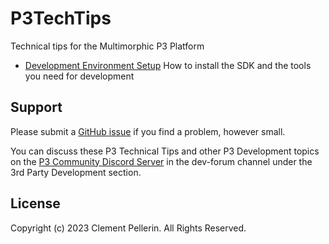 # P3TechTips
Technical tips for the Multimorphic P3 Platform

- [Development Environment Setup](https://clempo2.github.io/P3TechTips/P3DevelopmentEnvironmentSetup.html)
  How to install the SDK and the tools you need for development

## Support

Please submit a [GitHub issue](https://github.com/clempo2/P3TechTips/issues) if you find a problem, however small.

You can discuss these P3 Technical Tips and other P3 Development topics on the [P3 Community Discord Server](https://discord.gg/GuKGcaDkjd) in the dev-forum channel under the 3rd Party Development section.

## License

Copyright (c) 2023 Clement Pellerin. All Rights Reserved.
